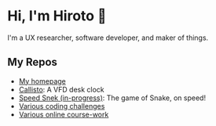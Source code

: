 # Hi, I'm Hiroto 👋

I'm a UX researcher, software developer, and maker of things.

## My Repos

- [My homepage](https://github.com/thekakkun/thekakkun.github.io)
- [Callisto](https://github.com/thekakkun/Callisto): A VFD desk clock
- [Speed Snek (in-progress)](https://github.com/thekakkun/speed-snek): The game of Snake, on speed!
- [Various coding challenges](https://github.com/thekakkun/coding_challenges)
- [Various online course-work](https://github.com/thekakkun/Online-Coursework)
